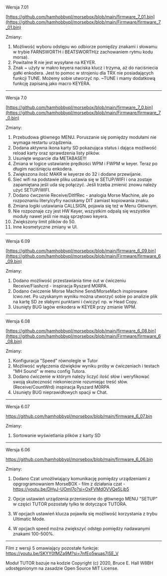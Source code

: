 Wersja 7.01

[https://github.com/hamhobbypl/morsebox/blob/main/firmware_7_01.bin](https://github.com/hamhobbypl/morsebox/blob/main/Firmware/firmware_7_01.bin)

Zmiany:
1. Możliwość wyboru odstępu wo odbiorze pomiędzy znakami i słowamu w trybie FARNSWORTH i BEATSWORTH(z zachowaniem rytmu kodu morsa).
2. Powitalne R nie jest wysyłane na KEYER.
3. Znak ~ użyty w makro keyera naciska klucz i trzyma, aż do naciśniecia gałki enkodera. Jest to pomoc w strojeniu dla TRX nie posiadających funkcji TUNE.
Możemy sobie utworzyć np. ~TUNE i mamy dodatkową funkcję zapisaną jako macro KEYERA.


*******************************************************

Wersja 7.0

[https://github.com/hamhobbypl/morsebox/blob/main/firmware_7_0.bin](https://github.com/hamhobbypl/morsebox/blob/main/Firmware/firmware_7_0.bin)

Zmiany:
1. Przebudowa głównego MENU. Poruszanie się pomiędzy modułami nie wymaga restartu urządzenia.
2. Dodana aktywna ikona karty SD pokazująca status i dająca możliwość reload karty oraz sprawdzenia listy plików.
3. Usunięte wsparcie dla METABASE!!!
4. Zmiana w logice ustawianie prędkości WPM i FWPM w keyer. Teraz po długim naciśnięciu enkodera.
5. Zwiększona ilość MAKR w keyerze do 32 i dodane przewijanie.
6. Sieć wifi na podstawie pliku ustawia się w SETUP/WIFI i ona zostaje zapamiętana jeśli uda się połączyć. Jeśli trzeba zmienić znowu należy użyć SETUP/WIFI.
7. Dodano ćwczenie Receive/DitIfRec - analogia Morse Machine, ale po rozpoznaniu litery/cyfry naciskamy DIT zamiast kopiowania znaku.
8. Zmiana logiki ustawiania CALLSIGN, pojawia się też w Menu Głównym.
9. Nie rozpoznaje czy jest HW Keyer, wszystkim odpalą się wszystkie moduły nawet jeśli nie mają sprzętowo keyera.
10. Zwiększony limit plików do 50.
11. Inne kosmetyczne zmiany w UI.

*******************************************************

Wersja 6.09

[https://github.com/hamhobbypl/morsebox/blob/main/firmware_6_09.bin](https://github.com/hamhobbypl/morsebox/blob/main/Firmware/firmware_6_09.bin)

Zmiany:

1. Dodano możliwość przestawiania time out w ćwiczeniu Receive/Flashcrd - inspiracja Ryszard M0RPA.
2. Dodano ćwiczenie Morse Machine Send/MorseMach inspirowane lcwo.net. Po uzyskanym wyniku można utworzyć sobie po analizie plik na kartę SD ze słabymi punktami i ćwiczyć np. w Head Copy.
3. Usunięty BUG lagów enkodera w KEYER przy zmianie WPM.

*******************************************************

Wersja 6.08

[https://github.com/hamhobbypl/morsebox/blob/main/firmware_6_08.bin](https://github.com/hamhobbypl/morsebox/blob/main/Firmware/firmware_6_08.bin)


Zmiany:

1. Konfiguracja "Speed" równolegle w Tutor
2. Możliwość wyłączenia dźwięków wyniku próby w ćwiczeniach i testach "MH Sound" w menu config Tutora. 
3. Dodano ćwiczenie w którym należy liczyć ilość słów i weryfikować swoją skuteczność niekoniecznie rozumiejąc treść słów.
(Receive/CountWrd) inspiracja Ryszard M0RPA
4. Usunięty BUG nieprawidłowych spacji w Chat.



*******************************************************
Wersja 6.07

https://github.com/hamhobbypl/morsebox/blob/main/firmware_6_07.bin


Zmiany:

1. Sortowanie wyświetlania plików z karty SD


*******************************************************


Wersja 6.06


https://github.com/hamhobbypl/morsebox/blob/main/firmware_6_06.bin

Zmiany:

1. Dodano Czat umożliwiający komunikację pomiędzy urządzeniami z opgrogramowaniem MorseBOX - film z działania czat - https://youtu.be/DHyJ-UOmI7o?si=OxFVMdOVVQe5Ljb5

2. Opcje ustawień urządzenia przeniesione do głównego MENU "SETUP" w części TUTOR pozostały tylko te dotyczące TUTORA.

3. W opcjach ustawień klucza pojawiła się możliwość korzystania z trybu Ultimatic Mode.

4. W opcjach speed można zwiększyć odstęp pomiędzy nadawanymi znakami 100-500%. 

*******************************************************

Film z wersji 5 omawiający pozostałe funkcje: https://youtu.be/SKYY0fMZa9M?si=7nfEo5wuas7iSE_V




Moduł TUTOR bazuje na kodzie Copyright (c) 2020, Bruce E. Hall W8BH udostępnionym na zasadzie Open Source MIT License.
